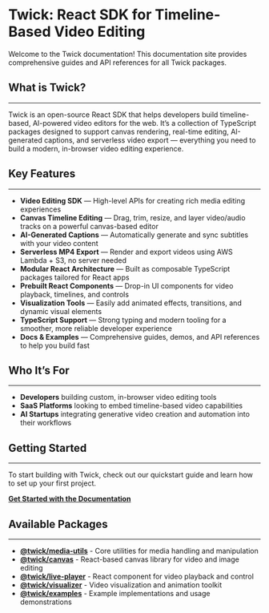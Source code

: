 # Twick: React SDK for Timeline-Based Video Editing

Welcome to the Twick documentation! This documentation site provides comprehensive guides and API references for all Twick packages.

## What is Twick?
------------------------------------------------------------------------------------
Twick is an open-source React SDK that helps developers build timeline-based, AI-powered video editors for the web. It’s a collection of TypeScript packages designed to support canvas rendering, real-time editing, AI-generated captions, and serverless video export — everything you need to build a modern, in-browser video editing experience.



## Key Features
------------------------------------------------------------------------------------
- **Video Editing SDK** — High-level APIs for creating rich media editing experiences
- **Canvas Timeline Editing** — Drag, trim, resize, and layer video/audio tracks on a powerful canvas-based editor
- **AI-Generated Captions** — Automatically generate and sync subtitles with your video content
- **Serverless MP4 Export** — Render and export videos using AWS Lambda + S3, no server needed
- **Modular React Architecture** — Built as composable TypeScript packages tailored for React apps
- **Prebuilt React Components** — Drop-in UI components for video playback, timelines, and controls
- **Visualization Tools** — Easily add animated effects, transitions, and dynamic visual elements
- **TypeScript Support** — Strong typing and modern tooling for a smoother, more reliable developer experience
- **Docs & Examples** — Comprehensive guides, demos, and API references to help you build fast



## Who It’s For
------------------------------------------------------------------------------------
- **Developers** building custom, in-browser video editing tools
- **SaaS Platforms** looking to embed timeline-based video capabilities
- **AI Startups** integrating generative video creation and automation into their workflows



## Getting Started
------------------------------------------------------------------------------------
To start building with Twick, check out our quickstart guide and learn how to set up your first project.

**[Get Started with the Documentation](/docs/intro)**



## Available Packages
------------------------------------------------------------------------------------
- **[@twick/media-utils](/docs/packages/media-utils/)** - Core utilities for media handling and manipulation
- **[@twick/canvas](/docs/packages/canvas/)** - React-based canvas library for video and image editing  
- **[@twick/live-player](/docs/packages/live-player/)** - React component for video playback and control
- **[@twick/visualizer](/docs/packages/visualizer/)** - Video visualization and animation toolkit
- **[@twick/examples](/docs/packages/examples/)** - Example implementations and usage demonstrations

